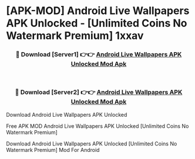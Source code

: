 # [APK-MOD] Android Live Wallpapers APK Unlocked - [Unlimited Coins No Watermark Premium] 1xxav



<div align="center">
<h3>🔴 Download [Server1] 👉👉 <a href="https://momento.my/?title=Android_Live_Wallpapers_APK_Unlocked">Android Live Wallpapers APK Unlocked Mod Apk</a></h3><br>

<h3>🔴 Download [Server2] 👉👉 <a href="https://momento.my/?title=Android_Live_Wallpapers_APK_Unlocked">Android Live Wallpapers APK Unlocked Mod Apk</a></h3>
</div>



Download Android Live Wallpapers APK Unlocked 

Free APK MOD Android Live Wallpapers APK Unlocked [Unlimited Coins No Watermark Premium]

Download Android Live Wallpapers APK Unlocked [Unlimited Coins No Watermark Premium] Mod For Android
